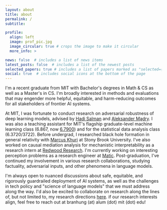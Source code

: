 ```yaml
---
layout: about
title: about
permalink: /
subtitle: 

profile:
  align: left
  image: prof_pic.jpg
  image_circular: true # crops the image to make it circular
  more_info: >

news: false  # includes a list of news items
latest_posts: false  # includes a list of the newest posts
selected_papers: true # includes a list of papers marked as "selected={true}"
social: true  # includes social icons at the bottom of the page
---
```


I'm a recent graduate from MIT with Bachelor's degrees in Math & CS as well as a Master's in CS. I'm broadly interested in methods and evaluations that may engender more helpful, equitable, and harm-reducing outcomes for all stakeholders of frontier AI systems.

At MIT, I was fortunate to conduct research on adversarial robustness of deep learning models, advised by [Hadi Salman](https://hadisalman.com/) and [Aleksander Mądry](https://madry.mit.edu/). I was also a teaching assistant for MIT's flagship graduate-level machine learning class (6.867, now [6.7900](https://gradml.mit.edu/)) and for the statistical data analysis class (6.3720/3722). Before undergrad, I researched black hole formation in general relativity with [Marcus Khuri](https://www.math.stonybrook.edu/cards/khurimarcus.html) at Stony Brook University. I've also worked on causal mediation analysis for mechanistic interpretability as a research intern at [Redwood Research](https://www.redwoodresearch.org/). I'm currently working on interesting perception problems as a research engineer at [Matic](https://maticrobots.com/). Post-graduation, I've continued my involvement in various research collaborations, studying factuality, adversarial inputs, and other phenomena in language models.

I'm always open to nuanced discussions about safe, equitable, and rigorously guardrailed deployment of AI systems, as well as the challenges in tech policy and "science of language models" that we must address along the way. I'd also be excited to collaborate on research along the lines of, but not limited to, my research directions [here](https://briteroses.github.io/notepad/). if our research interests align, feel free to reach out at branhung (at) alum (dot) mit (dot) edu!
